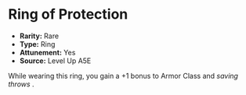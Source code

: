 
# Ring of Protection

* **Rarity:** Rare
* **Type:** Ring
* **Attunement:** Yes
* **Source:** Level Up A5E


While wearing this ring, you gain a +1 bonus to Armor Class and _saving throws_ .
